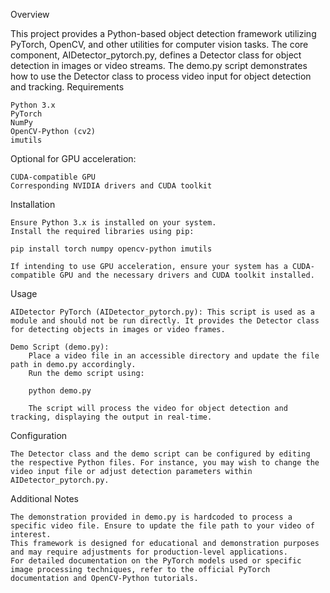 Overview

This project provides a Python-based object detection framework utilizing PyTorch, OpenCV, and other utilities for computer vision tasks. The core component, AIDetector_pytorch.py, defines a Detector class for object detection in images or video streams. The demo.py script demonstrates how to use the Detector class to process video input for object detection and tracking.
Requirements

    Python 3.x
    PyTorch
    NumPy
    OpenCV-Python (cv2)
    imutils

Optional for GPU acceleration:

    CUDA-compatible GPU
    Corresponding NVIDIA drivers and CUDA toolkit

Installation

    Ensure Python 3.x is installed on your system.
    Install the required libraries using pip:

    pip install torch numpy opencv-python imutils

    If intending to use GPU acceleration, ensure your system has a CUDA-compatible GPU and the necessary drivers and CUDA toolkit installed.

Usage

    AIDetector PyTorch (AIDetector_pytorch.py): This script is used as a module and should not be run directly. It provides the Detector class for detecting objects in images or video frames.

    Demo Script (demo.py):
        Place a video file in an accessible directory and update the file path in demo.py accordingly.
        Run the demo script using:

        python demo.py

        The script will process the video for object detection and tracking, displaying the output in real-time.

Configuration

    The Detector class and the demo script can be configured by editing the respective Python files. For instance, you may wish to change the video input file or adjust detection parameters within AIDetector_pytorch.py.

Additional Notes

    The demonstration provided in demo.py is hardcoded to process a specific video file. Ensure to update the file path to your video of interest.
    This framework is designed for educational and demonstration purposes and may require adjustments for production-level applications.
    For detailed documentation on the PyTorch models used or specific image processing techniques, refer to the official PyTorch documentation and OpenCV-Python tutorials.
